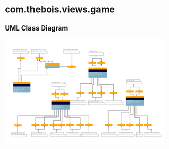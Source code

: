 # com.thebois.views.game

## UML Class Diagram

![com.thebois.views.game](./../../../../../../../documents/diagrams/com.thebois.views.game.jpg "com.thebois.views.game")
